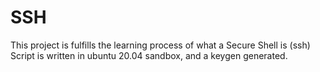 # SSH
This project is fulfills the learning process of what a Secure Shell is (ssh)
Script is written in ubuntu 20.04 sandbox, and a keygen generated.

